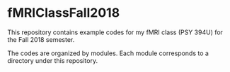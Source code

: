 # fMRIClassFall2018

This repository contains example codes for my fMRI class (PSY 394U) for the Fall 2018 semester.

The codes are organized by modules. Each module corresponds to a directory under this repository.
